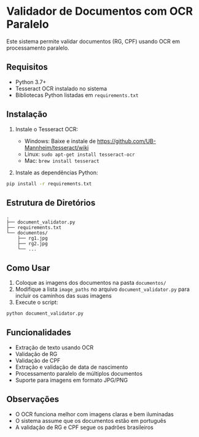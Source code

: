 # Validador de Documentos com OCR Paralelo

Este sistema permite validar documentos (RG, CPF) usando OCR em processamento paralelo.

## Requisitos

- Python 3.7+
- Tesseract OCR instalado no sistema
- Bibliotecas Python listadas em `requirements.txt`

## Instalação

1. Instale o Tesseract OCR:

   - Windows: Baixe e instale de https://github.com/UB-Mannheim/tesseract/wiki
   - Linux: `sudo apt-get install tesseract-ocr`
   - Mac: `brew install tesseract`

2. Instale as dependências Python:

```bash
pip install -r requirements.txt
```

## Estrutura de Diretórios

```
.
├── document_validator.py
├── requirements.txt
└── documentos/
    ├── rg1.jpg
    ├── rg2.jpg
    └── ...
```

## Como Usar

1. Coloque as imagens dos documentos na pasta `documentos/`
2. Modifique a lista `image_paths` no arquivo `document_validator.py` para incluir os caminhos das suas imagens
3. Execute o script:

```bash
python document_validator.py
```

## Funcionalidades

- Extração de texto usando OCR
- Validação de RG
- Validação de CPF
- Extração e validação de data de nascimento
- Processamento paralelo de múltiplos documentos
- Suporte para imagens em formato JPG/PNG

## Observações

- O OCR funciona melhor com imagens claras e bem iluminadas
- O sistema assume que os documentos estão em português
- A validação de RG e CPF segue os padrões brasileiros
